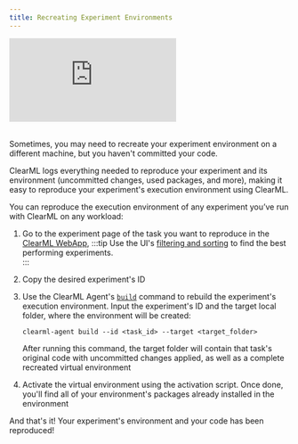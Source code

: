```yaml
---
title: Recreating Experiment Environments 
---
```


<div class="vid" >
<iframe style={{position: 'absolute', top: '0', left: '0', bottom: '0', right: '0', width: '100%', height: '100%'}} 
        src="https://www.youtube.com/embed/WTVrchczD34?si=2mZoMi4QdGl4MnUe" 
        title="YouTube video player" 
        frameborder="0" 
        allow="accelerometer; autoplay; clipboard-write; encrypted-media; gyroscope; picture-in-picture; fullscreen" 
        allowfullscreen>
</iframe>
</div>

<br/>

Sometimes, you may need to recreate your experiment environment on a different machine, but you haven't committed your 
code.

ClearML logs everything needed to reproduce your experiment and its environment (uncommitted changes, used packages, and 
more), making it easy to reproduce your experiment's execution environment using ClearML.

You can reproduce the execution environment of any experiment you’ve run with ClearML on any workload:

1. Go to the experiment page of the task you want to reproduce in the [ClearML WebApp](../../webapp/webapp_overview.md), 
   :::tip
   Use the UI's [filtering and sorting](../../webapp/webapp_exp_table.md#filtering-columns) to find the best performing experiments.  
   ::: 
1. Copy the desired experiment's ID
1. Use the ClearML Agent's [`build`](../../clearml_agent/clearml_agent_ref.md#build) command to rebuild the experiment's
   execution environment. Input the experiment's ID and the target local folder, where the environment will be created: 

   ```commandline
   clearml-agent build --id <task_id> --target <target_folder>
   ```
   After running this command, the target folder will contain that task's original code with uncommitted changes applied, 
   as well as a complete recreated virtual environment 
2. Activate the virtual environment using the activation script. Once done, you'll find all of your environment's packages 
   already installed in the environment 

And that's it! Your experiment's environment and your code has been reproduced! 